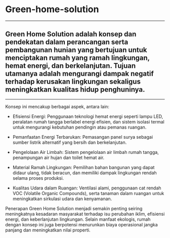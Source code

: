 # Green-home-solution
---
## Green Home Solution adalah konsep dan pendekatan dalam perancangan serta pembangunan hunian yang bertujuan untuk menciptakan rumah yang ramah lingkungan, hemat energi, dan berkelanjutan. Tujuan utamanya adalah mengurangi dampak negatif terhadap kerusakan lingkungan sekaligus meningkatkan kualitas hidup penghuninya.
---
Konsep ini mencakup berbagai aspek, antara lain:

* Efisiensi Energi: Penggunaan teknologi hemat energi seperti lampu LED, peralatan rumah tangga berlabel energi efisien, dan sistem isolasi termal untuk mengurangi kebutuhan pendingin atau pemanas ruangan.

* Pemanfaatan Energi Terbarukan: Pemasangan panel surya sebagai sumber listrik alternatif yang bersih dan berkelanjutan.

* Pengelolaan Air Limbah: Sistem pengelolaan air limbah rumah tangga, penampungan air hujan dan toilet hemat air.

* Material Ramah Lingkungan: Pemilihan bahan bangunan yang dapat didaur ulang, tidak beracun, dan memiliki dampak lingkungan rendah selama proses produksi.

* Kualitas Udara dalam Ruangan: Ventilasi alami, penggunaan cat rendah VOC (Volatile Organic Compounds), serta tanaman dalam ruangan untuk meningkatkan sirkulasi udara dan kenyamanan.

Penerapan Green Home Solution menjadi semakin penting seiring meningkatnya kesadaran masyarakat terhadap isu perubahan iklim, efisiensi energi, dan keberlanjutan lingkungan. Selain manfaat ekologis, rumah dengan konsep ini juga berpotensi menurunkan biaya operasional jangka panjang dan meningkatkan nilai properti.
